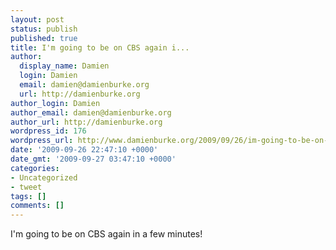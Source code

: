 ```yaml
---
layout: post
status: publish
published: true
title: I'm going to be on CBS again i...
author:
  display_name: Damien
  login: Damien
  email: damien@damienburke.org
  url: http://damienburke.org
author_login: Damien
author_email: damien@damienburke.org
author_url: http://damienburke.org
wordpress_id: 176
wordpress_url: http://www.damienburke.org/2009/09/26/im-going-to-be-on-cbs-again-i-2/
date: '2009-09-26 22:47:10 +0000'
date_gmt: '2009-09-27 03:47:10 +0000'
categories:
- Uncategorized
- tweet
tags: []
comments: []
---
```

<p>I'm going to be on CBS again in a few minutes!</p>
